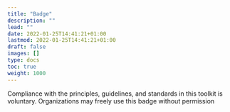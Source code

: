 ```yaml
---
title: "Badge"
description: ""
lead: ""
date: 2022-01-25T14:41:21+01:00
lastmod: 2022-01-25T14:41:21+01:00
draft: false
images: []
type: docs
toc: true
weight: 1000
---
```


Compliance with the principles, guidelines, and standards in this toolkit is voluntary. Organizations may freely use this badge without permission
